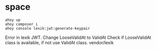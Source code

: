 # space

<code>ahoy up</code></br>
<code>ahoy composer i</code></br>
<code>ahoy console lexik:jwt:generate-keypair</code></br>

Error in lexik JWT.
Change LooseValidAt to ValidAt
Check if LooseValidAt class is available, if not use  ValidAt class.
vendor/lexik